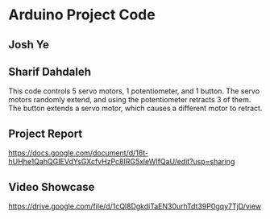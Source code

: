 # Arduino Project Code
## Josh Ye
## Sharif Dahdaleh

This code controls 5 servo motors, 1 potentiometer, and 1 button.
The servo motors randomly extend, and using the potentiometer retracts 3 of them.
The button extends a servo motor, which causes a different motor to retract.

## Project Report
https://docs.google.com/document/d/16t-hUHhe1QahQGIEVdYsGXcfvHzPc8IRG5xleWIfQaU/edit?usp=sharing

## Video Showcase
https://drive.google.com/file/d/1cQl8DgkdiTaEN30urhTdt39P0gqy7TjD/view
